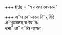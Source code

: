 +++
title = "१२ अध स्वप्नस्य"

+++
अ᳓ध स्व᳓प्नस्य नि᳓र् विदे  
अ᳓भुञ्जतश् च रेव᳓तः  
उभा᳓ ता᳓ ब᳓स्रि नश्यतः